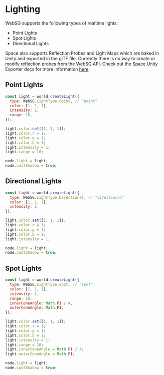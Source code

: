 # Lighting

WebSG supports the following types of realtime lights:

- Point Lights
- Spot Lights
- Directional Lights

Space also supports Reflection Probes and Light Maps which are baked in Unity and exported in
the glTF file. Currently there is no way to create or modify reflection probes from the WebSG API.
Check out the Space Unity Exporter docs for more information [here](../unity/).

## Point Lights

```js
const light = world.createLight({
  type: WebSG.LightType.Point, // "point"
  color: [1, 1, 1],
  intensity: 1,
  range: 10,
});

light.color.set([1, 1, 1]);
light.color.r = 1;
light.color.g = 1;
light.color.b = 1;
light.intensity = 1;
light.range = 10;

node.light = light;
node.castShadow = true;
```

## Directional Lights

```js
const light = world.createLight({
  type: WebSG.LightType.Directional, // "directional"
  color: [1, 1, 1],
  intensity: 1,
});

light.color.set([1, 1, 1]);
light.color.r = 1;
light.color.g = 1;
light.color.b = 1;
light.intensity = 1;

node.light = light;
node.castShadow = true;
```

## Spot Lights

```js
const light = world.createLight({
  type: WebSG.LightType.Spot, // "spot"
  color: [1, 1, 1],
  intensity: 1,
  range: 10,
  innerConeAngle: Math.PI / 4,
  outerConeAngle: Math.PI,
});

light.color.set([1, 1, 1]);
light.color.r = 1;
light.color.g = 1;
light.color.b = 1;
light.intensity = 1;
light.range = 10;
light.innerConeAngle = Math.PI / 4;
light.outerConeAngle = Math.PI;

node.light = light;
node.castShadow = true;
```
